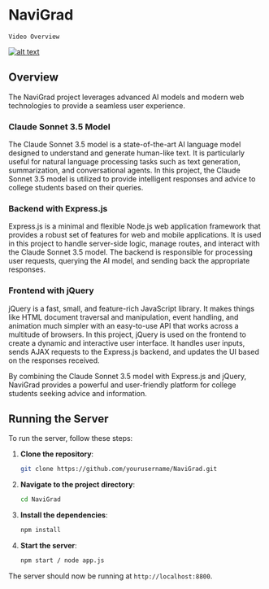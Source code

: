 # NaviGrad

`Video Overview` 

[![alt text](https://i9.ytimg.com/vi/KR56J_FQccg/mqdefault.jpg?sqp=CNyj37gG-oaymwEmCMACELQB8quKqQMa8AEB-AH-CYAC0AWKAgwIABABGEMgVihlMA8=&rs=AOn4CLADMTBTz5mDaXc-pWuehWKUybjpfQ)](https://youtu.be/KR56J_FQccg)

## Overview

The NaviGrad project leverages advanced AI models and modern web technologies to provide a seamless user experience. 

### Claude Sonnet 3.5 Model

The Claude Sonnet 3.5 model is a state-of-the-art AI language model designed to understand and generate human-like text. It is particularly useful for natural language processing tasks such as text generation, summarization, and conversational agents. In this project, the Claude Sonnet 3.5 model is utilized to provide intelligent responses and advice to college students based on their queries.

### Backend with Express.js

Express.js is a minimal and flexible Node.js web application framework that provides a robust set of features for web and mobile applications. It is used in this project to handle server-side logic, manage routes, and interact with the Claude Sonnet 3.5 model. The backend is responsible for processing user requests, querying the AI model, and sending back the appropriate responses.

### Frontend with jQuery

jQuery is a fast, small, and feature-rich JavaScript library. It makes things like HTML document traversal and manipulation, event handling, and animation much simpler with an easy-to-use API that works across a multitude of browsers. In this project, jQuery is used on the frontend to create a dynamic and interactive user interface. It handles user inputs, sends AJAX requests to the Express.js backend, and updates the UI based on the responses received.

By combining the Claude Sonnet 3.5 model with Express.js and jQuery, NaviGrad provides a powerful and user-friendly platform for college students seeking advice and information.





## Running the Server
To run the server, follow these steps:

1. **Clone the repository**:
    ```sh
    git clone https://github.com/yourusername/NaviGrad.git
    ```
2. **Navigate to the project directory**:
    ```sh
    cd NaviGrad
    ```
3. **Install the dependencies**:
    ```sh
    npm install
    ```
4. **Start the server**:
    ```sh
    npm start / node app.js
    ```

The server should now be running at `http://localhost:8800`.

